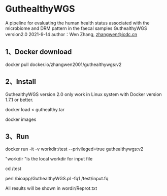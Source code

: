 # GuthealthyWGS
A pipeline for evaluating the human health status associated with the microbiome and DRM pattern in the faecal samples
 GuthealthyWGS version2.0
 2021-9-14
 author：Wen Zhang, zhangwen@icdc.cn

## 1、Docker download

docker pull docker.io/zhangwen2001/guthealthywgs:v2

## 2、Install
GuthealthyWGS version 2.0 only work in Linux system with Docker version 1.7.1 or better.

docker load < guthealthy.tar

docker images

## 3、Run
docker run -it -v workdir:/test --privileged=true guthealthywgs:v2

"workdir "is the local workdir for input file

cd /test

perl /bioapp/GuthealthyWGS.pl -fq1 /test/input.fq 

All results will be shown in wordir/Reprot.txt 
